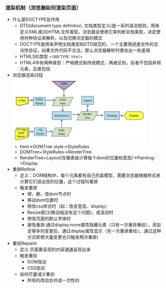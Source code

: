 ### 渲染机制（浏览器如何渲染页面）
- 什么是DOCTYPE及作用
    * DTD(document type definition, 文档类型定义)是一系列语法规则，用来定义XML或(X)HTML文件类型。浏览器会使用它来判断文档类型，决定使用何种协议来解析，以及切换浏览器的模式
    * DOCTYPE是用来声明文档类型和DTD规范的，一个主要用途是文件的合法性验证。如果文件代码不合法，那么浏览器解析时便会出一些差错
    * HTML5的类型 `<!DOCTYPE html>`
    * HTML4中有两种类型：严格模式和传统模式，两者区别，前者不包括弃用元素，后者包括
- 浏览器渲染过程
    ![](./1.jpg)
    * html->DOMTree style->StyleRules
    * DOMTree+StyleRules->RenderTree
    * RenderTree+Layout(在像素级计算每个dom的位置和宽高)->Painting->Display
- 重排Reflow
    * 定义：DOM结构中，每个元素都有自己的盒模型，需要浏览器根据样式来计算它们该出现的位置，这个过程叫重排
    * 触发重排
        + 增，删，改dom节点时
        + 移动dom位置时
        + 修改css样式时（如：改变宽高、display）
        + Resize窗口(移动端没有这个问题)，或滚动时
        + 修改页面的默认字体时
        + 避免重排:通过display:none属性隐藏元素（只有一次重排重绘），添加足够多的变更后，通过display属性显示（另一次重排重绘）。通过这种方式即使大量变更也只触发两次重排)
- 重绘Repaint
    * 定义:页面要呈现的内容通通呈现出来
    * 触发重绘
        + DOM改动
        + CSS改动
    * 如何尽量减少重绘
        + 所有的改动合并成一次性的